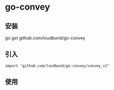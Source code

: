 # go-convey

## 安装
go get github.com/loudbund/go-convey

## 引入
```golang
import "github.com/loudbund/go-convey/convey_v1"
```

## 使用
```golang
```